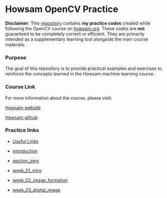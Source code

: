 # Howsam OpenCV Practice

**Disclaimer:** This [repository](https://github.com/deemok7/howsam_opencv_practice) contains **my practice codes** created while following the OpenCV course on [howsam.org](https://howsam.org). These codes are **not** guaranteed to be completely correct or efficient. They are primarily intended as a supplementary learning tool alongside the main course materials.

### Purpose

The goal of this repository is to provide practical examples and exercises to reinforce the concepts learned in the Howsam machine learning course.

### Course Link

For more information about the course, please visit:

[Howsam website](https://howsam.org)

[Howsam github](https://github.com/howsam)

### Practice links

- [Useful Links](useful_links.md)

- [introduction](/codes/introduction)

- [section_zero](/codes/section_zero)

- [week_01_intro](/codes/week_01_intro)

- [week_02_image_formation](/codes/week_02_image_formation)

- [week_03_digital_image](/codes/week_03_digital_image)
